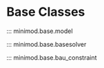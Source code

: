 # Base Classes

::: minimod.base.model

::: minimod.base.basesolver

::: minimod.base.bau_constraint
